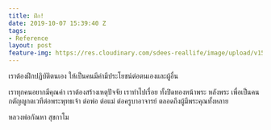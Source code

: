 ```yaml
---
title: ฝึก!
date: 2019-10-07 15:39:40 Z
tags:
- Reference
layout: post
feature-img: https://res.cloudinary.com/sdees-reallife/image/upload/v1555658919/sample_feature_img.png
---
```


เราต้องฝึกปฏิบัติตนเอง ให้เป็นคนมีค่ามีประโยชน์ต่อตนเองและผู้อื่น

เราทุกคนอยากมีคุณค่า เราต้องสร้างเหตุปัจจัย เราทำไปเรื่อย ทั้งปิดทองหน้าพระ หลังพระ เพื่อเป็นคนกตัญญูกตเวทีต่อพระพุทธเจ้า ต่อพ่อ ต่อแม่ ต่อครูบาอาจารย์ ตลอดถึงผู้มีพระคุณทั้งหลาย

หลวงพ่อกัณหา สุขกาโม
